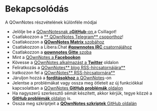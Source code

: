 # Bekapcsolódás

A QOwnNotes részvételének különféle módjai

- Jelölje be a [QOwnNotesnak a**GitHub**-on ](https://github.com/pbek/QOwnNotes) a Csillagot!
- Csatlakozzon a [** QOwnNotes Telegram** csoporthoz](https://t.me/QOwnNotes)!
- Csatlakozzon a [**QOwnNotes Matrix** szobához](https://app.element.io/#/room/#qownnotes:matrix.org)
- Csatlakozzon a Libera.Chat [**#qownnotes IRC** csatornájához](https://web.libera.chat/#qownnotes)
- Csatlakozzon a [**qownnotes Gitte** szoba](https://gitter.im/qownnotes/qownnotes)
- Mint a [QOwnNotes a **Facebookon**](https://www.facebook.com/QOwnNotes/)
- Kövesse a [QOwnNotes alkalmazást a **Twitter**](https://twitter.com/QOwnNotes) oldalon
- Feliratkozás a [QOwnNotes** blog RSS-hírcsatornájára**](https://feeds.feedburner.com/QOwnNotesBlog)
- Iratkozzon fel a [QOwnNotes** RSS-hírcsatornára**](https://feeds.feedburner.com/QOwnNotesReleases)
- Járuljon hozzá a [**fordításokhoz** a QOwnNotes](translation.md)-on
- Jelentse a problémákat vagy ossza meg ötleteit az új funkciókkal kapcsolatban a [QOwnNotes **GitHub problémák** oldalon](https://github.com/pbek/QOwnNotes/issues)
- Ha nagyszerű szerkesztő sémát készített, akkor kérjük, tegye közzé a [**GitHub problémák** oldalon](https://github.com/pbek/QOwnNotes/issues) is.
- Ossza meg szkriptjeit a [**QOwnNotes szkriptek** GitHub oldalán](https://github.com/qownnotes/scripts)

